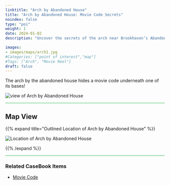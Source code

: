 ```yaml
---
linktitle: "Arch by Abandoned House"
title: "Arch by Abandoned House: Movie Code Secrets"
noindex: false
type: "poi"
weight: 1
date: 2024-01-02
description: "Uncover the secrets of the arch near Brookhaven’s Abandoned House. A hidden movie code lies beneath its base—find it now!"

images:
- images/maps/arch1.jpg
#Categories: ["point of interest","map"]
#Tags: ["Arch", "Movie Reel"]
draft: false
--- 
```



The arch by the abandoned house hides a movie code underneath one of its bases!

![view of Arch by Abandoned House](/images/maps/arch1.jpg)

<hr style="background-color: #28b44c" size=8>

## Map View

{{% expand title="Outlined Location of Arch by Abandoned House" %}}

![Location of Arch by Abandoned House](/images/maps/arch-by-abandoned-house.png)

{{% /expand %}}
<hr style="background-color: #28b44c" size=8>

### Related CaseBook Items

- [Movie Code](/casebook/movie_codes/#eagle-view-arch-code)